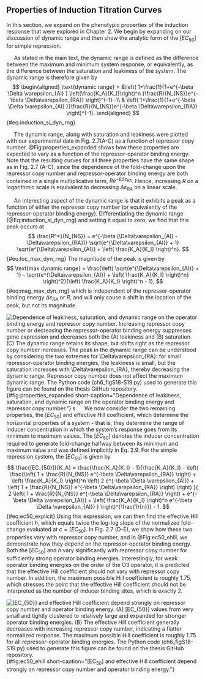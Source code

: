 ## Properties of Induction Titration Curves

In this section, we expand on the phenotypic properties of the induction
response that were explored in Chapter 2. We begin by expanding on our
discussion of dynamic range and then show the analytic form of the
$[EC_{50}]$ for simple repression.

&nbsp;&nbsp;&nbsp;&nbsp;&nbsp;As stated in the main text, the dynamic range
is defined as the difference between the maximum and minimum system response,
or equivalently, as the difference between the saturation and leakiness of
the system. The dynamic range is therefore given by
$$
\begin{aligned}
\text{dynamic range} = &\left(
1+\frac{1}{1+e^{-\beta \Delta \varepsilon_{AI} } \left(\frac{K_A}{K_I}\right)^n
}\frac{R}{N_{NS}}e^{-\beta \Delta\varepsilon_{RA}} \right)^{-1} -\\
& \left(
1+\frac{1}{1+e^{-\beta \Delta \varepsilon_{AI} }}\frac{R}{N_{NS}}e^{-\beta
\Delta\varepsilon_{RA}} \right)^{-1}.
\end{aligned}
$${#eq:induction_si_dyn_rng}

&nbsp;&nbsp;&nbsp;&nbsp;&nbsp;The dynamic range, along with saturation and
leakiness were plotted with our experimental data in Fig. 2.7(A-C) as a function
of repressor copy number. @Fig:properties_expanded shows how these properties
are expected to vary as a function of the repressor-operator binding energy.
Note that the resulting curves for all three properties have the same shape as
in Fig. 2.7 (A-C), since the dependence of the fold-change upon the repressor
copy number and repressor-operator binding energy are both contained in a single
multiplicative term, $R e^{-\beta \Delta\varepsilon_{RA}}$. Hence, increasing
$R$ on a logarithmic scale is equivalent to decreasing
$\Delta\varepsilon_{RA}$ on a linear scale.

&nbsp;&nbsp;&nbsp;&nbsp;&nbsp;An interesting aspect of the dynamic range is
that it exhibits a peak as a function of either the repressor copy number (or
equivalently of the repressor-operator binding energy). Differentiating the
dynamic range (@Eq:induction_si_dyn_rng) and setting it equal to zero, we find that this peak occurs at
$$
\frac{R^*}{N_{NS}} = e^{-\beta (\Delta\varepsilon_{AI} -
\Delta\varepsilon_{RA})} \sqrt{e^{\Delta\varepsilon_{AI}} + 1}
\sqrt{e^{\Delta\varepsilon_{AI}} + \left( \frac{K_A}{K_I} \right)^n}.
$${#eq:loc_max_dyn_rng}
The magnitude of the peak is given by 
$$
\text{max dynamic range} = \frac{\left( \sqrt{e^{\Delta\varepsilon_{AI}} + 1} -
\sqrt{e^{\Delta\varepsilon_{AI}} + \left( \frac{K_A}{K_I} \right)^n}
\right)^2}{\left( \frac{K_A}{K_I} \right)^n - 1},
$${#eq:mag_max_dyn_rng}
which is independent of the repressor-operator binding energy
$\Delta\varepsilon_{RA}$ or $R$, and will only cause a shift in the
location of the peak, but not its magnitude.

![**Dependence of leakiness, saturation, and dynamic range on the operator
binding energy and repressor copy number.** Increasing repressor copy number or
decreasing the repressor-operator binding energy suppresses gene expression and
decreases both the (A) leakiness and (B) saturation. (C) The dynamic range
retains its shape, but shifts right as the repressor copy number increases. The
peak in the dynamic range can be understood by considering the two extremes for
$\Delta\varepsilon_{RA}$: for small repressor-operator binding energies, the
leakiness is small, but the saturation increases with $\Delta\varepsilon_{RA}$,
thereby decreasing the dynamic range. Repressor copy number does not affect the
maximum dynamic range. The [Python code (`ch6_figS18-S19.py`)](https://github.com/gchure/phd/blob/master/src/chapter_06/code/ch6_figS18-S19.py) used to generate this figure can be found on the thesis [GitHub
repository](https://github.com/gchure/phd).](ch6_figS18){#fig:properties_expanded short-caption="Dependence of
leakiness, saturation, and dynamic range on the operator binding energy and
repressor copy number."}
s
&nbsp;&nbsp;&nbsp;&nbsp;&nbsp;We now consider the two remaining properties, the
$[EC_{50}]$ and effective Hill coefficient, which determine the horizontal
properties of a system - that is, they determine the range of inducer
concentration in which the system’s response goes from its minimum to maximum
values. The $[EC_{50}]$ denotes the inducer concentration required to generate
fold-change halfway between its minimum and maximum value and was
defined implicitly in Eq. 2.9. For the simple repression system, the
$[EC_{50}]$ is given by
$$
\frac{[EC_{50}]}{K_A} = \frac{\frac{K_A}{K_I} - 1}{\frac{K_A}{K_I} - \left(
\frac{\left( 1 + \frac{R}{N_{NS}} e^{-\beta \Delta\varepsilon_{RA}} \right) +
\left( \frac{K_A}{K_I} \right)^n \left( 2 e^{-\beta \Delta \varepsilon_{AI}} +
\left( 1 + \frac{R}{N_{NS}} e^{-\beta \Delta\varepsilon_{RA}} \right) \right)
}{ 2 \left( 1 + \frac{R}{N_{NS}} e^{-\beta \Delta\varepsilon_{RA}} \right) +
e^{-\beta \Delta \varepsilon_{AI}} + \left( \frac{K_A}{K_I} \right)^n e^{-\beta
\Delta \varepsilon_{AI}} } \right)^{\frac{1}{n}}} - 1.
$${#eq:ec50_explicit}
Using this expression, we can then find the effective Hill coefficient $h$,
which equals twice the log-log slope of the normalized fold-change evaluated
at $c = [EC_{50}]$. In Fig. 2.7 (D-E), we show how these two properties vary
with repressor copy number, and in @Fig:ec50_ehill, we demonstrate
how they depend on the repressor-operator binding energy. Both the
$[EC_{50}]$ and $h$ vary significantly with repressor copy number for
sufficiently strong operator binding energies. Interestingly, for weak
operator binding energies on the order of the O3 operator, it is predicted
that the effective Hill coefficient should not vary with repressor copy
number. In addition, the maximum possible Hill coefficient is roughly 1.75,
which stresses the point that the effective Hill coefficient should not be
interpreted as the number of inducer binding sites, which is exactly 2.

![**[EC$_{50}$] and effective Hill coefficient depend strongly on repressor copy
number and operator binding energy.** (A) [EC$_{50}$] values from very small and
tightly clustered to relatively large and expanded for stronger operator binding
energies. (B) The effective Hill coefficient generally decreases with
increasing repressor copy number, indicating a flatter normalized response. The
maximum possible Hill coefficient is roughly 1.75 for all repressor-operator
binding energies. The [Python code (`ch6_figS18-S19.py`)](https://github.com/gchure/phd/blob/master/src/chapter_06/code/ch6_figS18-S19.py) used to generate this figure can be found on the thesis [GitHub
repository](https://github.com/gchure/phd).](ch6_figS19){#fig:ec50_ehill short-caption="[EC$_{50}$] and
effective Hill coefficient depend strongly on repressor copy number and operator
binding energy."}
